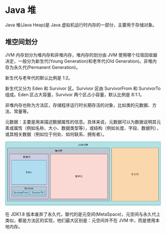 # Java 堆

Java 堆(Java Heap)是 Java 虚拟机运行时内存的一部分，主要用于存储对象。

## 堆空间划分

JVM 内存划分为堆内存和非堆内存，堆内存的划分由 JVM 使用哪个垃圾回收器决定，一般分为新生代(Young Generation)和老年代(Old Generation)。非堆内存为永久代(Permanent Generation)。

新生代与老年代的默认比例是 1:2。

新生代又分为 Eden 和 Survivor 区。Survivor 区由 SurvivorFrom 和 SurvivorTo 组成。Eden 区占大容量，Survivor 两个区占小容量，默认比例是 8:1:1。

非堆内存也称为方法区，存储程序运行时长期存活的对象，比如类的元数据、方法、常量等。

元数据：主要是用来描述数据属性的信息。具体来说，元数据可以为数据说明其元素或属性（例如名称、大小、数据类型等），或结构（例如长度、字段、数据列），或其相关数据（例如位于何处、如何联系、拥有者）。

![](../../img/jdk7heap.jpg)

在 JDK1.8 版本废弃了永久代，替代的是元空间(MetaSpace)，元空间与永久代上类似，都是方法区的实现，他们最大区别是：元空间并不在 JVM 中，而是使用本地内存。
